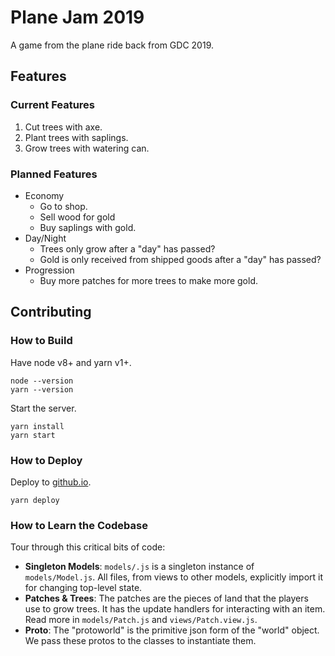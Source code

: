 # Plane Jam 2019 #

A game from the plane ride back from GDC 2019.

## Features ##

### Current Features ###

1. Cut trees with axe.
2. Plant trees with saplings.
3. Grow trees with watering can.

### Planned Features ###

* Economy
    * Go to shop.
    * Sell wood for gold
    * Buy saplings with gold.
* Day/Night
    * Trees only grow after a "day" has passed?
    * Gold is only received from shipped goods after a "day" has passed?
* Progression
    * Buy more patches for more trees to make more gold.

## Contributing ##

### How to Build ###

Have node v8+ and yarn v1+.

```
node --version
yarn --version
```

Start the server.

```
yarn install
yarn start
```

### How to Deploy ###

Deploy to [github.io](https://ehgoodenough.github.io/planejam2019).

```
yarn deploy
```

### How to Learn the Codebase ###

Tour through this critical bits of code:

* **Singleton Models**: `models/.js` is a singleton instance of `models/Model.js`. All files, from views to other models, explicitly import it for changing top-level state.
* **Patches & Trees**: The patches are the pieces of land that the players use to grow trees. It has the update handlers for interacting with an item. Read more in `models/Patch.js` and `views/Patch.view.js`.
* **Proto**: The "protoworld" is the primitive json form of the "world" object. We pass these protos to the classes to instantiate them.
